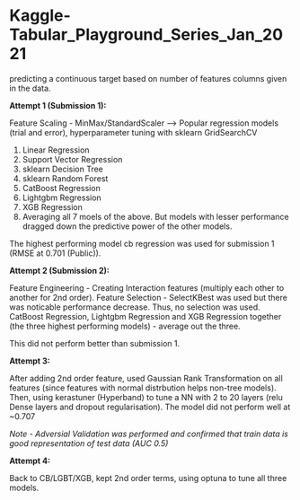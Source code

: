 # Kaggle-Tabular_Playground_Series_Jan_2021
predicting a continuous target based on number of features columns given in the data. 


<b>Attempt 1 (Submission 1): </b>

Feature Scaling - MinMax/StandardScaler --> Popular regression models (trial and error), hyperparameter tuning with sklearn GridSearchCV 
1. Linear Regression
2. Support Vector Regression
3. sklearn Decision Tree
4. sklearn Random Forest 
5. CatBoost Regression
6. Lightgbm Regression
7. XGB Regression
8. Averaging all 7 moels of the above. But models with lesser performance dragged down the predictive power of the other models. 

The highest performing model cb regression was used for submission 1 (RMSE at 0.701 (Public)). 

<b>Attempt 2 (Submission 2): </b>

Feature Engineering - Creating Interaction features (multiply each other to another for 2nd order). 
Feature Selection - SelectKBest was used but there was noticable performance decrease. Thus, no selection was used. 
CatBoost Regression, Lightgbm Regression and XGB Regression together (the three highest performing models) - average out the three. 

This did not perform better than submission 1. 

<b>Attempt 3:</b>

After adding 2nd order feature, used Gaussian Rank Transformation on all features (since features with normal distrbution helps non-tree models). Then, using kerastuner (Hyperband) to tune a NN with 2 to 20 layers (relu Dense layers and dropout regularisation). The model did not perform well at ~0.707

*Note - Adversial Validation was performed and confirmed that train data is good representation of test data (AUC 0.5)*

<b>Attempt 4:</b>

Back to CB/LGBT/XGB, kept 2nd order terms, using optuna to tune all three models. 
